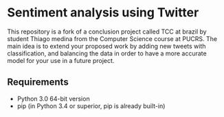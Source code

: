 # Sentiment analysis using Twitter

This repository is a fork of a conclusion project called TCC at brazil by student Thiago medina from the Computer Science course at PUCRS. The main idea is to extend your proposed work by adding new tweets with classification, and balancing the data in order to have a more accurate model for your use in a future project.

## Requirements

- Python 3.0 64-bit version
- pip (in Python 3.4 or superior, pip is already built-in)

